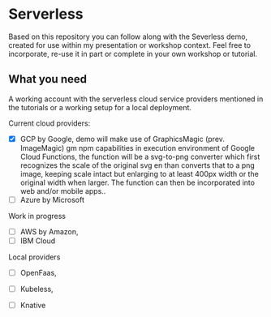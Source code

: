 # Serverless
Based on this repository you can follow along with the Severless demo, created for use within my presentation or workshop context. Feel free to incorporate, re-use it in part or complete in your own workshop or tutorial.

## What you need
A working account with the serverless cloud service providers mentioned in the tutorials or a working setup for a local deployment.

Current cloud providers:
- [x] GCP by Google, demo will make use of GraphicsMagic (prev. ImageMagic) gm npm capabilities in execution environment of Google Cloud Functions, the function will be a svg-to-png converter which first recognizes the scale of the original svg en than converts that to a png image, keeping scale intact but enlarging to at least 400px width or the original width when larger. The function can then be incorporated into web and/or mobile apps..
- [ ] Azure by Microsoft

Work in progress
- [ ] AWS by Amazon,
- [ ] IBM Cloud

Local providers 
- [ ] OpenFaas, 
- [ ] Kubeless, 
- [ ] Knative

